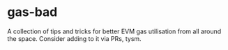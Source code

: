 # gas-bad
A collection of tips and tricks for better EVM gas utilisation from all around the space. Consider adding to it via PRs, tysm.
